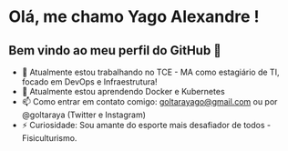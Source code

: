 # Olá, me chamo Yago Alexandre ! 
## Bem vindo ao meu perfil do GitHub 👋
- 🔭 Atualmente estou trabalhando no TCE - MA como estagiário de TI, focado em DevOps e Infraestrutura!
- 🌱 Atualmente estou aprendendo Docker e Kubernetes
- 📫 Como entrar em contato comigo: goltarayago@gmail.com ou por @goltaraya (Twitter e Instagram)
- ⚡ Curiosidade: Sou amante do esporte mais desafiador de todos - Fisiculturismo.
